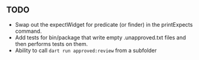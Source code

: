 ## TODO
- Swap out the expectWidget for predicate (or finder) in the printExpects command.
- Add tests for bin/package that write empty .unapproved.txt files and then performs tests on them.
- Ability to call `dart run approved:review` from a subfolder
